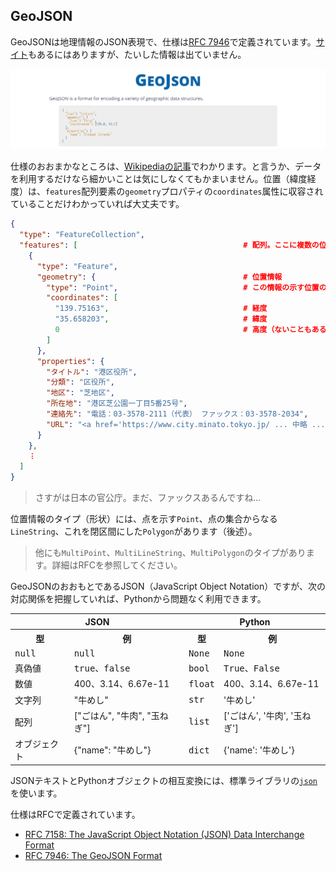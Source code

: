 ## GeoJSON

GeoJSONは地理情報のJSON表現で、仕様は[RFC 7946](https://www.rfc-editor.org/info/rfc7946)で定義されています。[サイト](https://geojson.org/)もあるにはありますが、たいした情報は出ていません。

<!-- 1280x327 -->
<img src="Images/GeoJson.png" width="800">

仕様のおおまかなところは、[Wikipediaの記事](https://ja.wikipedia.org/wiki/GeoJSON)でわかります。と言うか、データを利用するだけなら細かいことは気にしなくてもかまいません。位置（緯度経度）は、`features`配列要素の`geometry`プロパティの`coordinates`属性に収容されていることだけわかっていれば大丈夫です。

```json
{
  "type": "FeatureCollection",
  "features": [                                     # 配列。ここに複数の位置情報が収容されている。
    {
      "type": "Feature",
      "geometry": {                                 # 位置情報
        "type": "Point",                            # この情報の示す位置の形状
        "coordinates": [
          "139.75163",                              # 経度
          "35.658203",                              # 緯度
          0                                         # 高度（ないこともある）
        ]
      },
      "properties": {
        "タイトル": "港区役所",
        "分類": "区役所",
        "地区": "芝地区",
        "所在地": "港区芝公園一丁目5番25号",
        "連絡先": "電話：03-3578-2111（代表） ファックス：03-3578-2034",
        "URL": "<a href='https://www.city.minato.tokyo.jp/ ... 中略 ... /01.html</a>"
      }
    },
    ︙
  ]
}
```

> さすがは日本の官公庁。まだ、ファックスあるんですね...

位置情報のタイプ（形状）には、点を示す`Point`、点の集合からなる`LineString`、これを閉区間にした`Polygon`があります（後述）。

> 他にも`MultiPoint`、`MultiLineString`、`MultiPolygon`のタイプがあります。詳細はRFCを参照してください。

GeoJSONのおおもとであるJSON（JavaScript Object Notation）ですが、次の対応関係を把握していれば、Pythonから問題なく利用できます。

<table border="0">
 <tr><th colspan="2">JSON</th> <th colspan="2">Python</th></tr>
 <tr><th>型</th><th>例</th><th>型</th><th>例</th></tr>
 <tr><td><tt>null</tt></td><td><tt>null</tt></td><td><tt>None</tt></td><td><tt>None</tt></td></tr>
 <tr><td>真偽値</td><td><tt>true、false</tt></td><td><tt>bool</tt></td><td><tt>True、False</tt></td></tr>
 <tr><td>数値</td><td>400、3.14、6.67e-11</td><td><tt>float</tt></td><td>400、3.14、6.67e-11</td></tr>
 <tr><td>文字列</td><td>"牛めし"</td><td><tt>str</tt></td><td>'牛めし'</td></tr>
 <tr><td>配列</td><td>["ごはん", "牛肉", "玉ねぎ"]</td><td><tt>list</tt></td><td>['ごはん', '牛肉', '玉ねぎ']</td></tr>
 <tr><td>オブジェクト</td><td>{"name": "牛めし"}</td><td><tt>dict</tt></td><td>{'name': '牛めし'}</td></tr>
</table>

JSONテキストとPythonオブジェクトの相互変換には、標準ライブラリの[`json`](https://docs.python.org/ja/3/library/json.html)を使います。

仕様はRFCで定義されています。

- [RFC 7158: The JavaScript Object Notation (JSON) Data Interchange Format](https://www.rfc-editor.org/info/rfc7158)
- [RFC 7946: The GeoJSON Format](https://www.rfc-editor.org/info/rfc7946)
